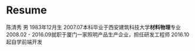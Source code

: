 # Resume
陈清秀 男 1983年12月生
2007.07本科毕业于西安建筑科技大学**材料物理**专业
2008.02 - 2016.09就职于厦门一家照明产品生产企业，担任研发工程师
2016.10起自学前端开发  
